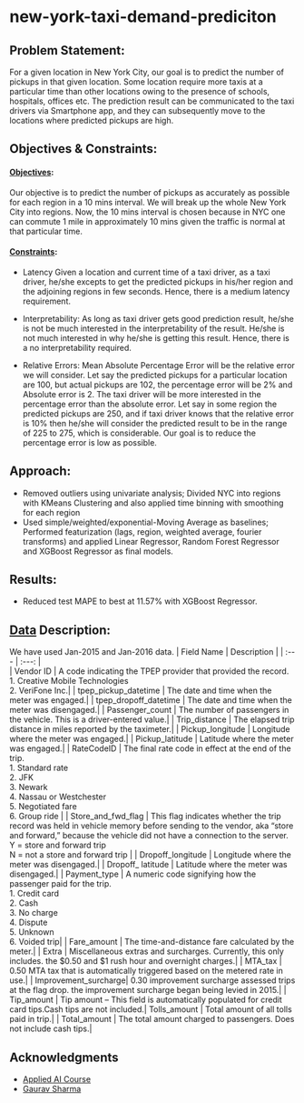 # new-york-taxi-demand-prediciton

## Problem Statement:

For a given location in New York City, our goal is to predict the number of pickups in that given location. Some location require more taxis at a particular time than other locations owing to the presence of schools, hospitals, offices etc. The prediction result can be communicated to the taxi drivers via Smartphone app, and they can subsequently move to the locations where predicted pickups are high.

## Objectives & Constraints:

#### <ins>Objectives</ins>: 

Our objective is to predict the number of pickups as accurately as possible for each region in a 10 mins interval. We will break up the whole New York City into      regions. Now, the 10 mins interval is chosen because in NYC one can commute 1 mile in approximately 10 mins given the traffic is normal at that particular time.

#### <ins>Constraints</ins>:

- Latency Given a location and current time of a taxi driver, as a taxi driver, he/she excepts to get the predicted pickups in his/her region and the         adjoining regions in few seconds. Hence, there is a medium latency requirement.

- Interpretability: As long as taxi driver gets good prediction result, he/she is not be much interested in the interpretability of the result. He/she is not much interested in why he/she is getting this result. Hence, there is a no interpretability required.

- Relative Errors: Mean Absolute Percentage Error will be the relative error we will consider. Let say the predicted pickups for a particular location are 100, but actual pickups are 102, the percentage error will be 2% and Absolute error is 2. The taxi driver will be more interested in the percentage error than the absolute error. Let say in some region the predicted pickups are 250, and if taxi driver knows that the relative error is 10% then he/she will consider the predicted result to be in the range of 225 to 275, which is considerable. Our goal is to reduce the percentage error is low as possible.

## Approach:

- Removed outliers using univariate analysis; Divided NYC into regions with KMeans Clustering and also applied time binning with smoothing for each region
- Used simple/weighted/exponential-Moving Average as baselines; Performed featurization (lags, region, weighted average, fourier transforms) and applied Linear Regressor, Random Forest Regressor and XGBoost Regressor as final models.

## Results:
- Reduced test MAPE to best at 11.57% with XGBoost Regressor.

## [Data](https://www1.nyc.gov/site/tlc/about/tlc-trip-record-data.page) Description:

We have used Jan-2015 and Jan-2016 data.
| Field Name | Description | 
| :---         |     :---:      |   
| Vendor ID   | A code indicating the TPEP provider that provided the record.<br>1. Creative Mobile Technologies<br>2. VeriFone Inc.| 
| tpep_pickup_datetime | The date and time when the meter was engaged.|
| tpep_dropoff_datetime | The date and time when the meter was disengaged.|
| Passenger_count | The number of passengers in the vehicle. This is a driver-entered value.|
| Trip_distance | The elapsed trip distance in miles reported by the taximeter.|
| Pickup_longitude | Longitude where the meter was engaged.|
| Pickup_latitude | Latitude where the meter was engaged.|
| RateCodeID | The final rate code in effect at the end of the trip.<br>1. Standard rate<br>2. JFK<br>3. Newark<br>4. Nassau or Westchester<br>5. Negotiated fare<br>6. Group ride |
| Store_and_fwd_flag | This flag indicates whether the trip record was held in vehicle memory before sending to the vendor, aka “store and forward,” because the vehicle did not have a connection to the server.<br>Y = store and forward trip<br>N = not a store and forward trip | 
| Dropoff_longitude | Longitude where the meter was disengaged.|
| Dropoff_ latitude | Latitude where the meter was disengaged.|
| Payment_type | A numeric code signifying how the passenger paid for the trip.<br>1. Credit card<br>2. Cash<br>3. No charge<br>4. Dispute<br>5. Unknown<br>6. Voided trip|
| Fare_amount | The time-and-distance fare calculated by the meter.|
| Extra | Miscellaneous extras and surcharges. Currently, this only includes. the $0.50 and $1 rush hour and overnight charges.|
| MTA_tax | 0.50 MTA tax that is automatically triggered based on the metered rate in use.|
| Improvement_surcharge| 0.30 improvement surcharge assessed trips at the flag drop. the improvement surcharge began being levied in 2015.| 
| Tip_amount | Tip amount – This field is automatically populated for credit card tips.Cash tips are not included.| 
Tolls_amount | Total amount of all tolls paid in trip.|
| Total_amount | The total amount charged to passengers. Does not include cash tips.|


## Acknowledgments

- [Applied AI Course](https://www.appliedaicourse.com/)
- [Gaurav Sharma](https://www.linkedin.com/in/gaurav-sharma-639399175/)
